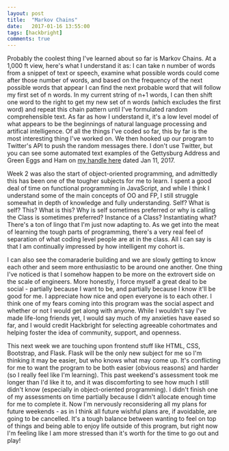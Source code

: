 ```yaml
---
layout: post
title:  "Markov Chains"
date:   2017-01-16 13:55:00
tags: [hackbright]
comments: true
---
```


Probably the coolest thing I've learned about so far is Markov Chains. At a 1,000 ft view, here's what I understand it as: I can take n number of words from a snippet of text or speech, examine what possible words could come after those number of words, and based on the frequency of the next possible words that appear I can find the next probable word that will follow my first set of n words. In my current string of n+1 words, I can then shift one word to the right to get my new set of n words (which excludes the first word) and repeat this chain pattern until I've formulated random comprehensible text. As far as how I understand it, it's a low level model of what appears to be the beginnings of natural language processing and artifical intelligence. Of all the things I've coded so far, this by far is the most interesting thing I've worked on. We then hooked up our program to Twitter's API to push the random messages there. I don't use Twitter, but you can see some automated text examples of the Gettysburg Address and Green Eggs and Ham on [my handle here][twitter] dated Jan 11, 2017.

Week 2 was also the start of object-oriented programming, and admittedly this has been one of the tougher subjects for me to learn. I spent a good deal of time on functional programming in JavaScript, and while I think I understand some of the main concepts of OO and FP, I still struggle somewhat in depth of knowledge and fully understanding. Self? What is self? This? What is this? Why is self sometimes preferred or why is calling the Class is sometimes preferred? Instance of a Class? Instantiating what? There's a ton of lingo that I'm just now adapting to. As we get into the meat of learning the tough parts of programming, there's a very real feel of separation of what coding level people are at in the class. All I can say is that I am continually impressed by how intelligent my cohort is.

I can also see the comaraderie building and we are slowly getting to know each other and seem more enthusiastic to be around one another. One thing I've noticed is that I somehow happen to be more on the extrovert side on the scale of engineers. More honestly, I force myself a great deal to be social - partially because I want to be, and partially because I know it'll be good for me. I appreciate how nice and open everyone is to each other. I think one of my fears coming into this program was the social aspect and whether or not I would get along with anyone. While I wouldn't say I've made life-long friends yet, I would say much of my anxieties have eased so far, and I would credit Hackbright for selecting agreeable cohortmates and helping foster the idea of community, support, and openness.

This next week we are touching upon frontend stuff like HTML, CSS, Bootstrap, and Flask. Flask will be the only new subject for me so I'm thinking it may be easier, but who knows what may come up. It's conflicting for me to want the program to be both easier (obvious reasons) and harder (so I really feel like I'm learning). This past weekend's assessment took me longer than I'd like it to, and it was discomforting to see how much I still didn't know (especially in object-oriented programming). I didn't finish one of my assessments on time partially because I didn't allocate enough time for me to complete it. Now I'm nervously reconsidering all my plans for future weekends - as in I think all future wishful plans are, if avoidable, are going to be cancelled. It's a tough balance between wanting to feel on top of things and being able to enjoy life outside of this program, but right now I'm feeling like I am more stressed than it's worth for the time to go out and play!



[twitter]: https://twitter.com/isntnotjoanne
